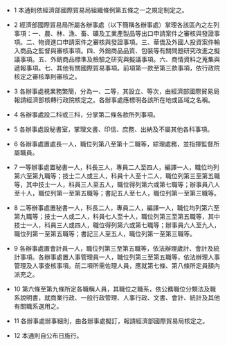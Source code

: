 * 1 本通則依經濟部國際貿易局組織條例第五條之一之規定制定之。

* 2 經濟部國際貿易局所屬各辦事處（以下簡稱各辦事處）掌理各該區內之左列事項：一、農、林、漁、畜、礦及工業產製品等出口申請案件之審核與發證事項。二、物資進口申請案件之審核與發證事項。三、華僑及外國人投資案件輸入商品之監督與審核事項。四、外銷商品品質、包裝等有關問題研究改進之擬議事項。五、外銷商品標準及檢驗之研究與擬議事項。六、商情資料之蒐集與遞報事項。七、其他有關國際貿易事項。前項第一款至第三款事項，依行政院核定之審核準則審核之。

* 3 各辦事處視業務繁簡，分為一、二等，其設立、等次，由經濟部國際貿易局報請經濟部核轉行政院核定之。各辦事處應標明各該所在地或區域之名稱。

* 4 各辦事處設二科或三科，分掌第二條各款所列事項。

* 5 各辦事處設秘書室，掌理文書、印信、庶務、出納及不屬其他各科事項。

* 6 各辦事處置處長一人，職位列第八至第十二職等，綜理處務，並指揮監督所屬職員。

* 7 一等辦事處置秘書一人，科長三人，專員二人至四人，編譯一人，職位均列第六至第九職等；技士二人或三人，科員十人至十二人，職位列第三至第五職等，其中技士一人，科員三人至五人，職位得列第六或第七職等；辦事員八人至十人，職位列第一至第五職等；書記五人至七人，職位列第一至第三職等。

* 8 二等辦事處置秘書一人，科長二人，專員二人，編譯一人，職位均列第六至第九職等；技士一人或二人，科員七人至十人，職位列第三至第五職等，其中技士一人，科員三人或四人，職位得列第六或第七職等；辦事員六人至九人，職位列第一至第五職等；書記三人至五人，職位列第一至第三職等。

* 9 各辦事處置會計員一人，職位列第三至第五職等，依法辦理歲計、會計及統計事項。各辦事處置人事管理員一人，職位列第三至第五職等，依法辦理人事管理及人事查核事項。前二項所需佐理人員，應就第七條、第八條所定員額內派充之。

* 10 第六條至第九條所定各職稱人員，其職位之職系，依公務職位分類法及職系說明書，就商業行政、一般行政管理、人事行政、文書、會計、統計及其他有關職系選用之。

* 11 各辦事處辦事細則，由各辦事處擬訂，報請經濟部國際貿易局核定之。

* 12 本通則自公布日施行。

